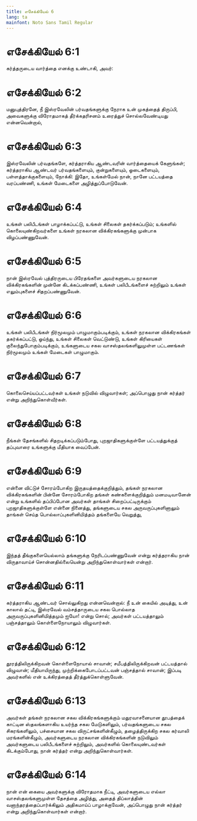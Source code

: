 ```yaml
---
title: எசேக்கியேல் 6
lang: ta
mainfont: Noto Sans Tamil Regular
---
```


# எசேக்கியேல் 6:1

கர்த்தருடைய வார்த்தை எனக்கு உண்டாகி, அவர்:

# எசேக்கியேல் 6:2

மனுபுத்திரனே, நீ இஸ்ரவேலின் பர்வதங்களுக்கு நேராக உன் முகத்தைத் திருப்பி, அவைகளுக்கு விரோதமாகத் தீர்க்கதரிசனம் உரைத்துச் சொல்லவேண்டியது என்னவென்றால்,

# எசேக்கியேல் 6:3

இஸ்ரவேலின் பர்வதங்களே, கர்த்தராகிய ஆண்டவரின் வார்த்தையைக் கேளுங்கள்; கர்த்தராகிய ஆண்டவர் பர்வதங்களையும், குன்றுகளையும், ஓடைகளையும், பள்ளத்தாக்குகளையும், நோக்கி: இதோ, உங்கள்மேல் நான், நானே பட்டயத்தை வரப்பண்ணி, உங்கள் மேடைகளை அழித்துப்போடுவேன்.

# எசேக்கியேல் 6:4

உங்கள் பலிபீடங்கள் பாழாக்கப்பட்டு, உங்கள் சிலைகள் தகர்க்கப்படும்; உங்களில் கொலையுண்கிறவர்களை உங்கள் நரகலான விக்கிரகங்களுக்கு முன்பாக விழப்பண்ணுவேன்.

# எசேக்கியேல் 6:5

நான் இஸ்ரவேல் புத்திரருடைய பிரேதங்களை அவர்களுடைய நரகலான விக்கிரகங்களின் முன்னே கிடக்கப்பண்ணி, உங்கள் பலிபீடங்களைச் சுற்றிலும் உங்கள் எலும்புகளைச் சிதறப்பண்ணுவேன்.

# எசேக்கியேல் 6:6

உங்கள் பலிபீடங்கள் நிர்மூலமும் பாழுமாகும்படிக்கும், உங்கள் நரகலான விக்கிரகங்கள் தகர்க்கப்பட்டு, ஓய்ந்து, உங்கள் சிலைகள் வெட்டுண்டு, உங்கள் கிரியைகள் குலைந்துபோகும்படிக்கும், உங்களுடைய சகல வாசஸ்தலங்களிலுமுள்ள பட்டணங்கள் நிர்மூலமும் உங்கள் மேடைகள் பாழுமாகும்.

# எசேக்கியேல் 6:7

கொலைசெய்யப்பட்டவர்கள் உங்கள் நடுவில் விழுவார்கள்; அப்பொழுது நான் கர்த்தர் என்று அறிந்துகொள்வீர்கள்.

# எசேக்கியேல் 6:8

நீங்கள் தேசங்களில் சிதறடிக்கப்படும்போது, புறஜாதிகளுக்குள்ளே பட்டயத்துக்குத் தப்புவாரை உங்களுக்கு மீதியாக வைப்பேன்.

# எசேக்கியேல் 6:9

என்னை விட்டுச் சோரம்போகிற இருதயத்தைக்குறித்தும், தங்கள் நரகலான விக்கிரகங்களின் பின்னே சோரம்போகிற தங்கள் கண்களைக்குறித்தும் மனமடிவானேன் என்று உங்களில் தப்பிப்போன அவர்கள் தாங்கள் சிறைப்பட்டிருக்கும் புறஜாதிகளுக்குள்ளே என்னை நினைத்து, தங்களுடைய சகல அருவருப்புகளினாலும் தாங்கள் செய்த பொல்லாப்புகளினிமித்தம் தங்களையே வெறுத்து,

# எசேக்கியேல் 6:10

இந்தத் தீங்குகளையெல்லாம் தங்களுக்கு நேரிடப்பண்ணுவேன் என்று கர்த்தராகிய நான் விருதாவாய்ச் சொன்னதில்லையென்று அறிந்துகொள்வார்கள் என்றார்.

# எசேக்கியேல் 6:11

கர்த்தராகிய ஆண்டவர் சொல்லுகிறது என்னவென்றால்: நீ உன் கையில் அடித்து, உன் காலால் தட்டி, இஸ்ரவேல் வம்சத்தாருடைய சகல பொல்லாத அருவருப்புகளினிமித்தமும் ஐயோ! என்று சொல்; அவர்கள் பட்டயத்தாலும் பஞ்சத்தாலும் கொள்ளைநோயாலும் விழுவார்கள்.

# எசேக்கியேல் 6:12

தூரத்திலிருக்கிறவன் கொள்ளைநோயால் சாவான்; சமீபத்திலிருக்கிறவன் பட்டயத்தால் விழுவான்; மீதியாயிருந்து, முற்றிக்கைபோடப்பட்டவன் பஞ்சத்தால் சாவான்; இப்படி அவர்களில் என் உக்கிரத்தைத் தீர்த்துக்கொள்ளுவேன்.

# எசேக்கியேல் 6:13

அவர்கள் தங்கள் நரகலான சகல விக்கிரகங்களுக்கும் மதுரவாசனையான தூபத்தைக் காட்டின ஸ்தலங்களாகிய உயர்ந்த சகல மேடுகளிலும், பர்வதங்களுடைய சகல சிகரங்களிலும், பச்சையான சகல விருட்சங்களின்கீழும், தழைத்திருக்கிற சகல கர்வாலி மரங்களின்கீழும், அவர்களுடைய நரகலான விக்கிரகங்களின் நடுவிலும் அவர்களுடைய பலிபீடங்களைச் சுற்றிலும், அவர்களில் கொலையுண்டவர்கள் கிடக்கும்போது, நான் கர்த்தர் என்று அறிந்துகொள்வார்கள்.

# எசேக்கியேல் 6:14

நான் என் கையை அவர்களுக்கு விரோதமாக நீட்டி, அவர்களுடைய எல்லா வாசஸ்தலங்களுமுள்ள தேசத்தை அழித்து, அதைத் திப்லாத்தின் வனாந்தரத்தைப்பார்க்கிலும் அதிகமாய்ப் பாழாக்குவேன், அப்பொழுது நான் கர்த்தர் என்று அறிந்துகொள்வார்கள் என்றார்.

